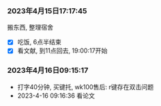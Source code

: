 ### 2023年4月15日17:17:45

搬东西, 整理宿舍

- [x] 吃饭, 6点半结束
- [x] 看文献, 到11点回去, 19:00:17开始

### 2023年4月16日09:15:17
- 打字40分钟, 买键托, wk100售后: r键存在双击问题
- 2023-4-16 09:16:36 看论文